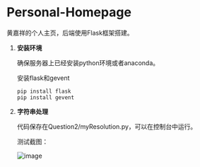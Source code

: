 # Personal-Homepage
黄嘉祥的个人主页，后端使用Flask框架搭建。

1. **安装环境**

   确保服务器上已经安装python环境或者anaconda。

   安装flask和gevent

   ```pip
   pip install flask
   pip install gevent
   ```

3. **字符串处理**

   代码保存在Question2/myResolution.py，可以在控制台中运行。

   测试截图：
   
   ![image](https://github.com/JKerbin/HuangJiaxiang-Resolutions/assets/81380030/de61abbb-3211-426e-8b81-25726104690e)
